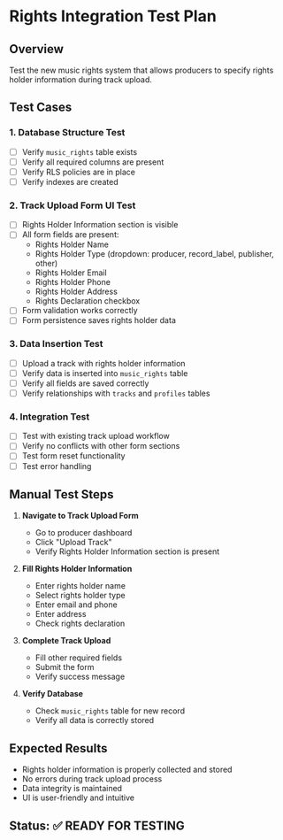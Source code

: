 # Rights Integration Test Plan

## Overview
Test the new music rights system that allows producers to specify rights holder information during track upload.

## Test Cases

### 1. Database Structure Test
- [ ] Verify `music_rights` table exists
- [ ] Verify all required columns are present
- [ ] Verify RLS policies are in place
- [ ] Verify indexes are created

### 2. Track Upload Form UI Test
- [ ] Rights Holder Information section is visible
- [ ] All form fields are present:
  - Rights Holder Name
  - Rights Holder Type (dropdown: producer, record_label, publisher, other)
  - Rights Holder Email
  - Rights Holder Phone
  - Rights Holder Address
  - Rights Declaration checkbox
- [ ] Form validation works correctly
- [ ] Form persistence saves rights holder data

### 3. Data Insertion Test
- [ ] Upload a track with rights holder information
- [ ] Verify data is inserted into `music_rights` table
- [ ] Verify all fields are saved correctly
- [ ] Verify relationships with `tracks` and `profiles` tables

### 4. Integration Test
- [ ] Test with existing track upload workflow
- [ ] Verify no conflicts with other form sections
- [ ] Test form reset functionality
- [ ] Test error handling

## Manual Test Steps

1. **Navigate to Track Upload Form**
   - Go to producer dashboard
   - Click "Upload Track"
   - Verify Rights Holder Information section is present

2. **Fill Rights Holder Information**
   - Enter rights holder name
   - Select rights holder type
   - Enter email and phone
   - Enter address
   - Check rights declaration

3. **Complete Track Upload**
   - Fill other required fields
   - Submit the form
   - Verify success message

4. **Verify Database**
   - Check `music_rights` table for new record
   - Verify all data is correctly stored

## Expected Results
- Rights holder information is properly collected and stored
- No errors during track upload process
- Data integrity is maintained
- UI is user-friendly and intuitive

## Status: ✅ READY FOR TESTING
